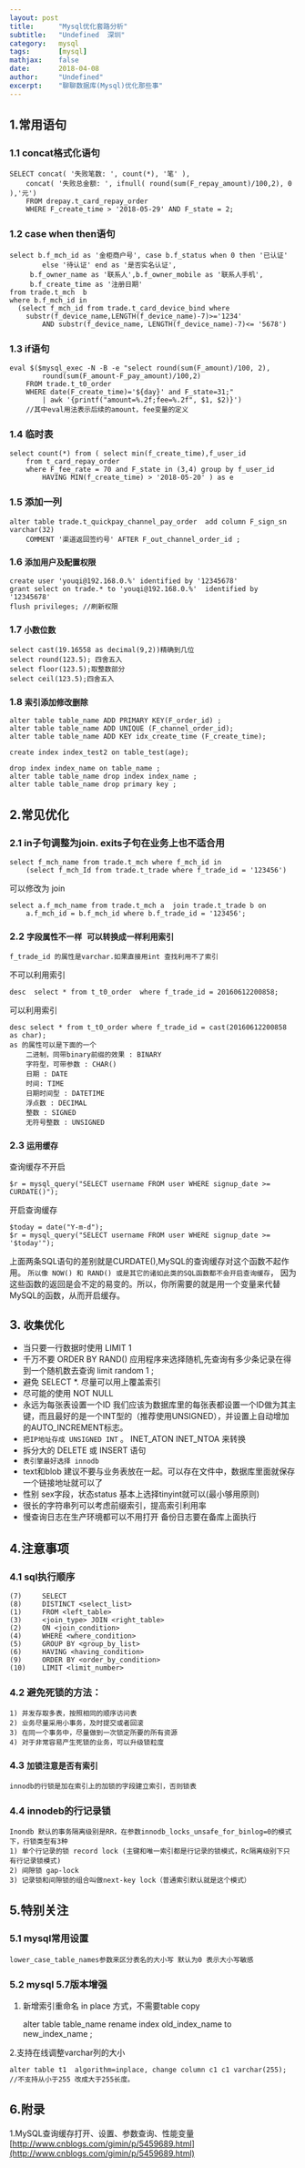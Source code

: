 ```yaml
---
layout: post
title:      "Mysql优化套路分析"
subtitle:   "Undefined  深圳"
category:   mysql
tags:       [mysql]
mathjax:    false
date:       2018-04-08
author:     "Undefined"
excerpt:    "聊聊数据库(Mysql)优化那些事"
---
```



## 1.常用语句

### 1.1 concat格式化语句

	SELECT concat( '失败笔数: ', count(*), '笔' ), 
		concat( '失败总金额: ', ifnull( round(sum(F_repay_amount)/100,2), 0 ),'元') 
		FROM drepay.t_card_repay_order 
		WHERE F_create_time > '2018-05-29' AND F_state = 2;

### 1.2 case when then语句
		
    select b.f_mch_id as '金柜商户号', case b.f_status when 0 then '已认证' 
			else '待认证' end as '是否实名认证',
         b.f_owner_name as '联系人',b.f_owner_mobile as '联系人手机',
		 b.f_create_time as '注册日期' 
    from trade.t_mch  b 
    where b.f_mch_id in 
      (select f_mch_id from trade.t_card_device_bind where 
		substr(f_device_name,LENGTH(f_device_name)-7)>='1234' 
			AND substr(f_device_name, LENGTH(f_device_name)-7)<= '5678')

### 1.3 if语句

	eval $($mysql_exec -N -B -e "select round(sum(F_amount)/100, 2),
			round(sum(F_amount-F_pay_amount)/100,2) 
		FROM trade.t_t0_order 
		WHERE date(F_create_time)='${day}' and F_state=31;" 
			| awk '{printf("amount=%.2f;fee=%.2f", $1, $2)}')
		//其中eval用法表示后续的amount，fee变量的定义


### 1.4 临时表

	select count(*) from ( select min(f_create_time),f_user_id  
		from t_card_repay_order  
		where F_fee_rate = 70 and F_state in (3,4) group by f_user_id  
			HAVING MIN(f_create_time) > '2018-05-20' ) as e

### 1.5 添加一列

	alter table trade.t_quickpay_channel_pay_order  add column F_sign_sn varchar(32) 
		COMMENT '渠道返回签约号' AFTER F_out_channel_order_id ; 

### 1.6 `添加用户及配置权限`

	create user 'youqi@192.168.0.%' identified by '12345678'
	grant select on trade.* to 'youqi@192.168.0.%'  identified by '12345678'
	flush privileges; //刷新权限

### 1.7 `小数位数`
	
	select cast(19.16558 as decimal(9,2))精确到几位
	select round(123.5); 四舍五入
	select floor(123.5);取整数部分
	select ceil(123.5);四舍五入

	
### 1.8 `索引添加修改删除`

	alter table table_name ADD PRIMARY KEY(F_order_id) ;
	alter table table_name ADD UNIQUE (F_channel_order_id);
	alter table table_name ADD KEY idx_create_time (F_create_time);
	
	create index index_test2 on table_test(age);

	drop index index_name on table_name ;
	alter table table_name drop index index_name ;
	alter table table_name drop primary key ;
	

	
## 2.常见优化

### 2.1 in子句调整为join. exits子句在业务上也不适合用
	
	select f_mch_name from trade.t_mch where f_mch_id in 
		(select f_mch_Id from trade.t_trade where f_trade_id = '123456')

可以修改为 join 

	select a.f_mch_name from trade.t_mch a  join trade.t_trade b on
		a.f_mch_id = b.f_mch_id where b.f_trade_id = '123456';
		
### 2.2 `字段属性不一样 可以转换成一样利用索引`

`f_trade_id 的属性是varchar.如果直接用int 查找利用不了索引`

不可以利用索引

	desc  select * from t_t0_order  where f_trade_id = 20160612200858; 

可以利用索引

	desc select * from t_t0_order where f_trade_id = cast(20160612200858 as char);  
	as 的属性可以是下面的一个 
		二进制，同带binary前缀的效果 : BINARY    
		字符型，可带参数 : CHAR()     
		日期 : DATE     
		时间: TIME     
		日期时间型 : DATETIME     
		浮点数 : DECIMAL      
		整数 : SIGNED     
		无符号整数 : UNSIGNED 
		
### 2.3 `运用缓存`

查询缓存不开启  

	$r = mysql_query("SELECT username FROM user WHERE signup_date >= CURDATE()");  
	  
开启查询缓存 
 
	$today = date("Y-m-d");  
	$r = mysql_query("SELECT username FROM user WHERE signup_date >= '$today'"); 
	
上面两条SQL语句的差别就是CURDATE(),MySQL的查询缓存对这个函数不起作用。
`所以像 NOW() 和 RAND() 或是其它的诸如此类的SQL函数都不会开启查询缓存`，
因为这些函数的返回是会不定的易变的。所以，你所需要的就是用一个变量来代替MySQL的函数，从而开启缓存。



## 3. `收集优化`

+ 当只要一行数据时使用 LIMIT 1
+ 千万不要 ORDER BY RAND() 应用程序来选择随机,先查询有多少条记录在得到一个随机数去查询 limit random 1 ;
+ 避免 SELECT *. 尽量可以用上覆盖索引
+ 尽可能的使用 NOT NULL
+ 永远为每张表设置一个ID 我们应该为数据库里的每张表都设置一个ID做为其主键，而且最好的是一个INT型的（推荐使用UNSIGNED），并设置上自动增加的AUTO_INCREMENT标志。
+ `把IP地址存成 UNSIGNED INT` 。 INET_ATON  INET_NTOA 来转换
+ 拆分大的 DELETE 或 INSERT 语句
+ `表引擎最好选择 innodb`
+ text和blob 建议不要与业务表放在一起。可以存在文件中，数据库里面就保存一个链接地址就可以了
+ 性别 sex字段，状态status 基本上选择tinyint就可以(最小够用原则)
+ 很长的字符串列可以考虑前缀索引，提高索引利用率
+ 慢查询日志在生产环境都可以不用打开 备份日志要在备库上面执行


## 4.注意事项

### 4.1 sql执行顺序

	(7)     SELECT 
	(8)     DISTINCT <select_list>
	(1)     FROM <left_table>
	(3)     <join_type> JOIN <right_table>
	(2)     ON <join_condition>
	(4)     WHERE <where_condition>
	(5)     GROUP BY <group_by_list>
	(6)     HAVING <having_condition>
	(9)     ORDER BY <order_by_condition>
	(10)    LIMIT <limit_number>

### 4.2 避免死锁的方法：

	1) 并发存取多表，按照相同的顺序访问表
	2) 业务尽量采用小事务，及时提交或者回滚
	3) 在同一个事务中，尽量做到一次锁定所要的所有资源
	4) 对于非常容易产生死锁的业务，可以升级锁粒度

### 4.3 `加锁注意是否有索引`
	
	innodb的行锁是加在索引上的加锁的字段建立索引，否则锁表

### 4.4 innodeb的行记录锁

	Inondb 默认的事务隔离级别是RR，在参数innodb_locks_unsafe_for_binlog=0的模式下，行锁类型有3种
	1) 单个行记录的锁 record lock (主键和唯一索引都是行记录的锁模式，Rc隔离级别下只有行记录锁模式)
	2) 间隙锁 gap-lock
	3) 记录锁和间隙锁的组合叫做next-key lock（普通索引默认就是这个模式）

	
## 5.特别关注

### 5.1 mysql常用设置

	lower_case_table_names参数来区分表名的大小写 默认为0 表示大小写敏感

### 5.2 mysql 5.7版本增强

1. 新增索引重命名 in place 方式，不需要table copy

	alter table table_name rename index old_index_name to new_index_name ;
	
	
2.支持在线调整varchar列的大小

	alter table t1  algorithm=inplace, change column c1 c1 varchar(255); //不支持从小于255 改成大于255长度。


## 6.附录

1.MySQL查询缓存打开、设置、参数查询、性能变量 [http://www.cnblogs.com/gimin/p/5459689.html](http://www.cnblogs.com/gimin/p/5459689.html)




